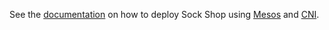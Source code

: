 See the [documentation](https://microservices-demo.github.io/microservices-demo/deployment/mesos-cni.html) on how to deploy Sock Shop using [Mesos](https://mesos.apache.org) and [CNI](https://github.com/containernetworking/cni).
